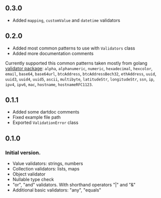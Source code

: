 ## 0.3.0

- Added `mapping`, `customValue` and `datetime` validators

## 0.2.0

- Added most common patterns to use with `Validators` class
- Added more documentation comments

Currently supported this common patterns taken mostly from golang
[validator package](https://pkg.go.dev/github.com/go-playground/validator):
`alpha`, `alphanumeric`, `numeric`, `hexadecimal`, `hexcolor`, `email`,
`base64`, `base64url`, `btcAddress`, `btcAddressBech32`, `ethAddress`, `uuid`,
`uuid3`, `uuid4`, `uuid5`, `ascii`, `multibyte`, `latitudeStr`, `longitudeStr`,
`ssn`, `ip`, `ipv4`, `ipv6`, `mac`, `hostname`, `hostnameRFC1123`.

## 0.1.1

- Added some dartdoc comments
- Fixed example file path
- Exported `ValidationError` class

## 0.1.0

### Initial version.

- Value validators: strings, numbers
- Collection validators: lists, maps
- Object validator
- Nullable type check
- "or", "and" validators. With shorthand operators "|" and "&"
- Additional basic validators: "any", "equals"
